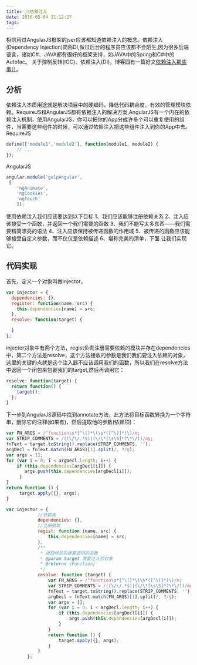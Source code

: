 ```yaml
---
title: js依赖注入
date: 2016-05-04 11:12:27
tags:
---
```

相信用过AngularJS框架的jser应该都知道依赖注入的概念。依赖注入(Dependency Injection)简称DI,做过后台的程序员应该都不会陌生,因为很多后端语言，诸如C#、JAVA都有很好的框架支持，如JAVA中的Spring和C#中的Autofac。
关于控制反转(IOC)、依赖注入(DI)，博客园有一篇好文[依赖注入那些事儿](http://www.cnblogs.com/leoo2sk/archive/2009/06/17/1504693.html)。
##  分析
依赖注入本质用途就是解决项目中的硬编码，降低代码耦合度，有效的管理模块依赖。RequireJS和AngularJS都有依赖注入的解决方案,AngularJS有一个内在的依赖注入机制，使用AngularJS，你可以把你的App分成许多个可以重复使用的组件，当需要这些组件的时候，可以通过依赖注入把这些组件注入到你的App中去。
RequireJS
```javascript
define(['module1','module2'], function(module1, module2) {
    // ...
});
```
AngularJS
```javascript
angular.module('gulpAngular',
 [
    'ngAnimate',
    'ngCookies',
    'ngTouch'
    ]);
```
使用依赖注入我们应该要达到以下目标
1、我们应该能够注册依赖关系
2、注入应该接受一个函数，并返回一个我们需要的函数
3、我们不能写太多东西——我们需要精简漂亮的语法
4、注入应该保持被传递函数的作用域
5、被传递的函数应该能够接受自定义参数，而不仅仅是依赖描述
6、堪称完美的清单，下面 让我们实现它。
##  代码实现
首先，定义一个对象叫做injector，
```javascript
var injector = {
  dependencies: {},
  register: function(name, src) {
    this.dependencies[name] = src;
  },
  resolve: function(target) {

  }
};
````
injector对象中有两个方法，regist负责注册需要依赖的模块并存在dependencies中，第二个方法是resolve，这个方法接收的参数是我们我们要注入依赖的对象，这里的关键的点就是这个注入器不应该调用我们的函数，所以我们在resolve方法中返回一个闭包来包裹我们的target,然后再调用它：
```javascript
resolve: function(target) {
  return function() {
    target();
  };
}
```
下一步到AngularJS源码中找到annotate方法，此方法将目标函数转换为一个字符串，删除它的注释(如果有)，然后提取他的参数(依赖项)：
```javascript
var FN_ARGS = /^function\s*[^\(]*\(\s*([^\)]*)\)/m;
var STRIP_COMMENTS = /((\/\/.*$)|(\/\*[\s\S]*?\*\/))/mg;
fnText = target.toString().replace(STRIP_COMMENTS, '');
argDecl = fnText.match(FN_ARGS)[1].split(/, ?/g);
var args = [];
for (var i = 0; i < argDecl.length; i++) {
    if (this.dependencies[argDecl[i]]) {
       args.push(this.dependencies[argDecl[i]]);
     }
}
return function () {
     target.apply({}, args);
}
```
```javascript
var injector = {
            //依赖库
            dependencies: {},
            //注册依赖
            regist: function (name, src) {
                this.dependencies[name] = src;
            },
            /**
             * 返回闭包包裹要调用的函数
             * @param target 需要注入的对象
             * @returns {Function}
             */
            resolve: function (target) {
                var FN_ARGS = /^function\s*[^\(]*\(\s*([^\)]*)\)/m;
                var STRIP_COMMENTS = /((\/\/.*$)|(\/\*[\s\S]*?\*\/))/mg;
                fnText = target.toString().replace(STRIP_COMMENTS, '');
                argDecl = fnText.match(FN_ARGS)[1].split(/, ?/g);
                var args = [];
                for (var i = 0; i < argDecl.length; i++) {
                    if (this.dependencies[argDecl[i]]) {
                        args.push(this.dependencies[argDecl[i]]);
                    }
                }
                return function () {
                    target.apply({}, args);
                }
            }
        };
```
